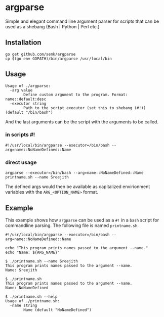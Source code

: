 # argparse
Simple and elegant command line argument parser for scripts that can be used as a shebang (Bash | Python | Perl etc.)

## Installation
```
go get github.com/semk/argparse
cp $(go env GOPATH)/bin/argparse /usr/local/bin
```

## Usage
```
Usage of ./argparse:
  -arg value
    	Define custom argument to the program. Format: name::default:desc
  -executor string
    	Path to the script executor (set this to shebang (#!)) (default "/bin/bash")
```

And the last arguments can be the script with the arguments to be called.

### in scripts #!
```
#!/usr/local/bin/argparse --executor=/bin/bash --arg=name::NoNameDefined::Name
```

### direct usage
```
argparse --executor=/bin/bash --arg=name::NoNameDefined::Name printname.sh --name Sreejith
```

The defined args would then be available as capitalized envirionment variables with the `ARG_<OPTION_NAME>` format.

## Example
This example shows how `argparse` can be used as a `#!` in a `bash` script for commandline parsing. The following file is named `printname.sh`.

```
#!/usr/local/bin/argparse --executor=/bin/bash --arg=name::NoNameDefined::Name

echo "This program prints names passed to the argument --name."
echo "Name: ${ARG_NAME}"
```

```
$ ./printname.sh --name Sreejith
This program prints names passed to the argument --name.
Name: Sreejith
```

```
$ ./printname.sh                
This program prints names passed to the argument --name.
Name: NoNameDefined
```

```
$ ./printname.sh --help
Usage of ./printname.sh:
  -name string
    	Name (default "NoNameDefined")
```
